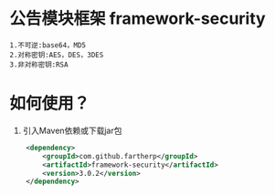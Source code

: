 # 公告模块框架 framework-security
```
1.不可逆:base64，MD5
2.对称密钥:AES，DES，3DES
3.非对称密钥:RSA
```

# 如何使用？
1. 引入Maven依赖或下载jar包

``` xml
    <dependency>
        <groupId>com.github.fartherp</groupId>
        <artifactId>framework-security</artifactId>
        <version>3.0.2</version>
    </dependency>
```